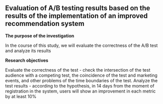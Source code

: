 ## Evaluation of A/B testing results based on the results of the implementation of an improved recommendation system

**The purpose of the investigation**

In the course of this study, we will evaluate the correctness of the A/B test and analyze its results

**Research objectives**

Evaluate the correctness of the test - check the intersection of the test audience with a competing test, the coincidence of the test and marketing events, and other problems of the time boundaries of the test. Analyze the test results - according to the hypothesis, in 14 days from the moment of registration in the system, users will show an improvement in each metric by at least 10%
